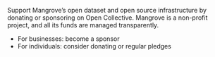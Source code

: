 Support Mangrove’s open dataset and open source infrastructure by donating or sponsoring on Open Collective. Mangrove is a non-profit project, and all its funds are managed transparently.
* For businesses: become a sponsor
* For individuals: consider donating or regular pledges
